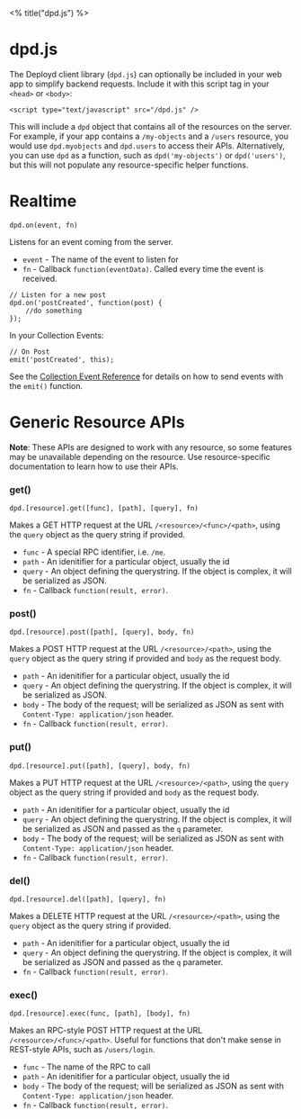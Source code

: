 <% title("dpd.js") %>

# dpd.js

The Deployd client library (`dpd.js`) can optionally be included in your web app to simplify backend requests. Include it with this script tag in your `<head>` or `<body>`:

    <script type="text/javascript" src="/dpd.js" />

This will include a `dpd` object that contains all of the resources on the server. For example, if your app contains a `/my-objects` and a `/users` resource, you would use `dpd.myobjects` and `dpd.users` to access their APIs. 
Alternatively, you can use `dpd` as a function, such as `dpd('my-objects')` or `dpd('users')`, but this will not populate any resource-specific helper functions.

# Realtime

	dpd.on(event, fn)

Listens for an event coming from the server. 

* `event` - The name of the event to listen for
* `fn` - Callback `function(eventData)`. Called every time the event is received.

<!--seperate-->
	
	// Listen for a new post
	dpd.on('postCreated', function(post) {
		//do something
	});

In your Collection Events:

	// On Post
	emit('postCreated', this); 

See the [Collection Event Reference](/docs/reference/collection-events.html#docs-emit) for details on how to send events with the `emit()` function.

# Generic Resource APIs

**Note**: These APIs are designed to work with any resource, so some features may be unavailable depending on the resource. Use resource-specific documentation to learn how to use their APIs.

### get()

	dpd.[resource].get([func], [path], [query], fn)

Makes a GET HTTP request at the URL `/<resource>/<func>/<path>`, using the `query` object as the query string if provided.

- `func` - A special RPC identifier, i.e. `/me`.
- `path` - An idenitifier for a particular object, usually the id
- `query` - An object defining the querystring. If the object is complex, it will be serialized as JSON.
- `fn` - Callback `function(result, error)`.

###  post()

	dpd.[resource].post([path], [query], body, fn)

Makes a POST HTTP request at the URL `/<resource>/<path>`, using the `query` object as the query string if provided and `body` as the request body.

- `path` - An idenitifier for a particular object, usually the id
- `query` - An object defining the querystring. If the object is complex, it will be serialized as JSON.
- `body` - The body of the request; will be serialized as JSON as sent with `Content-Type: application/json` header.
- `fn` - Callback `function(result, error)`.

### put()

	dpd.[resource].put([path], [query], body, fn)

Makes a PUT HTTP request at the URL `/<resource>/<path>`, using the `query` object as the query string if provided and `body` as the request body.

- `path` - An idenitifier for a particular object, usually the id
- `query` - An object defining the querystring. If the object is complex, it will be serialized as JSON and passed as the `q` parameter. 
- `body` - The body of the request; will be serialized as JSON as sent with `Content-Type: application/json` header.
- `fn` - Callback `function(result, error)`.

### del()

	dpd.[resource].del([path], [query], fn)

Makes a DELETE HTTP request at the URL `/<resource>/<path>`, using the `query` object as the query string if provided.

- `path` - An idenitifier for a particular object, usually the id
- `query` - An object defining the querystring. If the object is complex, it will be serialized as JSON and passed as the `q` parameter.
- `fn` - Callback `function(result, error)`.


### exec()

	dpd.[resource].exec(func, [path], [body], fn)

Makes an RPC-style POST HTTP request at the URL `/<resource>/<func>/<path>`. Useful for functions that don't make sense in REST-style APIs, such as `/users/login`.

- `func` - The name of the RPC to call
- `path` - An idenitifier for a particular object, usually the id
- `body` - The body of the request; will be serialized as JSON as sent with `Content-Type: application/json` header.
- `fn` - Callback `function(result, error)`.

